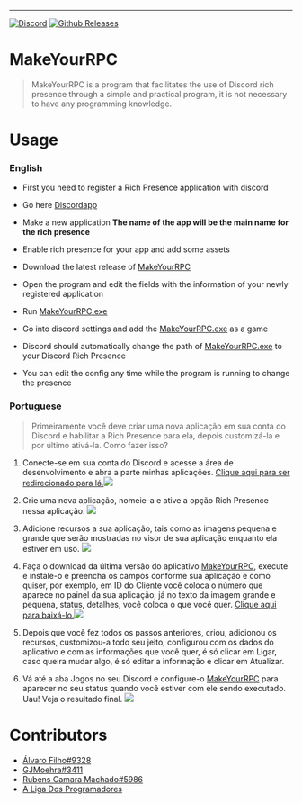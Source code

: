 ---

[![Discord](https://img.shields.io/discord/427525850360053780.svg?style=flat-square)](https://discord.gg/heg6VB2) [![Github Releases](https://img.shields.io/github/downloads/SrSheep/MakeYourRPC/latest/total.svg?style=flat-square)](https://github.com/SrSheep/MakeYourRPC/releases)

# MakeYourRPC

> MakeYourRPC is a program that facilitates the use of Discord rich presence through a simple and practical program, it is not necessary to have any programming knowledge.

# Usage
### English

* First you need to register a Rich Presence application with discord

* Go here [Discordapp](https://discordapp.com/developers/applications/me)

* Make a new application **The name of the app will be the main name for the rich presence**

* Enable rich presence for your app and add some assets

* Download the latest release of [MakeYourRPC](https://github.com/SrSheep/MakeYourRPC/releases)

* Open the program and edit the fields with the information of your newly registered application

* Run [MakeYourRPC.exe](https://github.com/SrSheep/MakeYourRPC/releases)

* Go into discord settings and add the [MakeYourRPC.exe](https://github.com/SrSheep/MakeYourRPC/releases) as a game

* Discord should automatically change the path of [MakeYourRPC.exe](https://github.com/SrSheep/MakeYourRPC/releases) to your Discord Rich Presence



* You can edit the config any time while the program is running to change the presence



### Portuguese

> Primeiramente você deve criar uma nova aplicação em sua conta do Discord e habilitar a Rich Presence para ela, depois customizá-la e por último ativá-la. Como fazer isso?

1. Conecte-se em sua conta do Discord e acesse a área de desenvolvimento e abra a parte minhas aplicações.  [Clique aqui para ser redirecionado para lá.](https://discordapp.com/developers/applications/me)![](https://cdn.discordapp.com/attachments/426888411488714762/449790089178906634/unknown.png)

2.  Crie uma nova aplicação, nomeie-a e ative a opção Rich Presence nessa aplicação. ![](https://cdn.discordapp.com/attachments/426888411488714762/449790123014619154/unknown.png)

3. Adicione recursos a sua aplicação, tais como as imagens pequena e grande que serão mostradas no visor de sua aplicação enquanto ela estiver em uso. ![](https://cdn.discordapp.com/attachments/426888411488714762/449790151061929994/unknown.png)

4. Faça o download da última versão do aplicativo [MakeYourRPC](https://github.com/SrSheep/MakeYourRPC/releases), execute e instale-o e preencha os campos conforme sua aplicação e como quiser, por exemplo, em ID do Cliente você coloca o número que aparece no painel da sua aplicação, já no texto da imagem grande e pequena, status, detalhes, você coloca o que você quer. [Clique aqui para baixá-lo.](https://github.com/SrSheep/MakeYourRPC/releases)![](https://cdn.discordapp.com/attachments/426888411488714762/449790173132095499/unknown.png)

5. Depois que você fez todos os passos anteriores, criou, adicionou os recursos, customizou-a todo seu jeito, configurou com os dados do aplicativo e com as informações que você quer, é só clicar em Ligar, caso queira mudar algo, é só editar a informação e clicar em Atualizar.

6. Vá até a aba Jogos no seu Discord e configure-o [MakeYourRPC](https://github.com/SrSheep/MakeYourRPC/releases) para aparecer no seu status quando você estiver com ele sendo executado. Uau! Veja o resultado final. ![](https://cdn.discordapp.com/attachments/426888411488714762/449790487445110784/1.png)

# Contributors

* [Álvaro Filho#9328](http://github.com/SrSheep)
* [GJMoehra#3411](https://github.com/GMoehra)
* [Rubens Camara Machado#5986](https://github.com/RubensCamaraMachado)
* [A Liga Dos Programadores](https://github.com/Liga-dos-Programadores)

